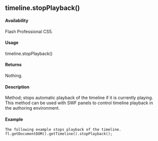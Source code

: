 ## timeline.stopPlayback()

#### Availability

Flash Professional CS5.

#### Usage

timeline.stopPlayback()

#### Returns

Nothing.

#### Description

Method; stops automatic playback of the timeline if it is currently playing. This method can be used with SWF panels to control timeline playback in the authoring environment.

#### Example

```
The following example stops playback of the timeline.
fl.getDocumentDOM().getTimeline().stopPlayback();

```